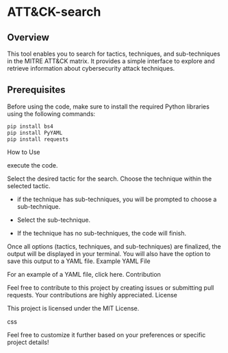 # ATT&CK-search

## Overview

This tool enables you to search for tactics, techniques, and sub-techniques in the MITRE ATT&CK matrix. It provides a simple interface to explore and retrieve information about cybersecurity attack techniques.

## Prerequisites

Before using the code, make sure to install the required Python libraries using the following commands:

```bash
pip install bs4
pip install PyYAML
pip install requests
```

How to Use

execute the code.

Select the desired tactic for the search.
Choose the technique within the selected tactic.
+ if the technique has sub-techniques, you will be prompted to choose a sub-technique.

+ Select the sub-technique.
  
+ If the technique has no sub-techniques, the code will finish.

Once all options (tactics, techniques, and sub-techniques) are finalized, the output will be displayed in your terminal. You will also have the option to save this output to a YAML file.
Example YAML File

For an example of a YAML file, click here.
Contribution

Feel free to contribute to this project by creating issues or submitting pull requests. Your contributions are highly appreciated.
License

This project is licensed under the MIT License.

css


Feel free to customize it further based on your preferences or specific project details!
